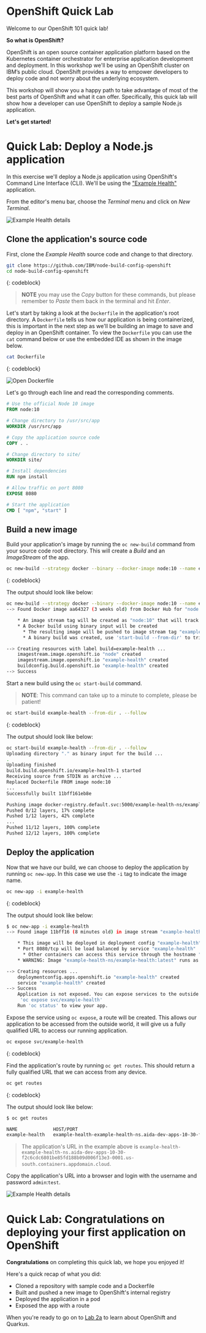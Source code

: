 # OpenShift Quick Lab

Welcome to our OpenShift 101 quick lab!

**So what is OpenShift?**

OpenShift is an open source container application platform based on the Kubernetes container orchestrator for enterprise application development and deployment. In this workshop we'll be using an OpenShift cluster on IBM’s public cloud. OpenShift provides a way to empower developers to deploy code and not worry about the underlying ecosystem.

This workshop will show you a happy path to take advantage of most of the best parts of OpenShift and what it can offer. Specifically, this quick lab will show how a developer can use OpenShift to deploy a sample Node.js application.

**Let's get started!**

# Quick Lab: Deploy a Node.js application

In this exercise we'll deploy a Node.js application using OpenShift's Command Line Interface (CLI). We'll be using the ["Example Health"](https://github.com/IBM/node-s2i-openshift/) application.

From the editor's menu bar, choose the *Terminal* menu and click on *New Terminal*.

![Example Health details](https://raw.githubusercontent.com/IBM/openshift101/skills-network-ql/workshop/.gitbook/assets/snl-new-terminal.png)

## Clone the application's source code

First, clone the *Example Health* source code and change to that directory.

```bash
git clone https://github.com/IBM/node-build-config-openshift
cd node-build-config-openshift
```

{: codeblock}

> **NOTE** you may use the *Copy* button for these commands, but please remember to *Paste* them back in the terminal and hit *Enter*.

Let's start by taking a look at the `Dockerfile` in the application's root directory. A `Dockerfile` tells us how our application is being containerized, this is important in the next step as we'll be building an image to save and deploy in an OpenShift container. To view the `Dockerfile` you can use the `cat` command below or use the embedded IDE as shown in the image below.

```bash
cat Dockerfile
```

{: codeblock}

![Open Dockerfile](https://raw.githubusercontent.com/IBM/openshift101/skills-network-ql/workshop/.gitbook/assets/dockerfile.png)

Let's go through each line and read the corresponding comments.

```Dockerfile
# Use the official Node 10 image
FROM node:10

# Change directory to /usr/src/app
WORKDIR /usr/src/app

# Copy the application source code
COPY . .

# Change directory to site/
WORKDIR site/

# Install dependencies
RUN npm install

# Allow traffic on port 8080
EXPOSE 8080

# Start the application
CMD [ "npm", "start" ]
```

## Build a new image

Build your application's image by running the `oc new-build` command from your source code root directory. This will create a *Build* and an *ImageStream* of the app.

```bash
oc new-build --strategy docker --binary --docker-image node:10 --name example-health
```

{: codeblock}

The output should look like below:

```bash
oc new-build --strategy docker --binary --docker-image node:10 --name example-health
--> Found Docker image aa64327 (3 weeks old) from Docker Hub for "node:10"

    * An image stream tag will be created as "node:10" that will track the source image
    * A Docker build using binary input will be created
      * The resulting image will be pushed to image stream tag "example-health:latest"
      * A binary build was created, use 'start-build --from-dir' to trigger a new build

--> Creating resources with label build=example-health ...
    imagestream.image.openshift.io "node" created
    imagestream.image.openshift.io "example-health" created
    buildconfig.build.openshift.io "example-health" created
--> Success
```

Start a new build using the `oc start-build` command.

> **NOTE**: This command can take up to a minute to complete, please be patient!

```bash
oc start-build example-health --from-dir . --follow
```

{: codeblock}

The output should look like below:

```bash
oc start-build example-health --from-dir . --follow
Uploading directory "." as binary input for the build ...
.
Uploading finished
build.build.openshift.io/example-health-1 started
Receiving source from STDIN as archive ...
Replaced Dockerfile FROM image node:10
...
Successfully built 11bff161eb8e

Pushing image docker-registry.default.svc:5000/example-health-ns/example-health:latest ...
Pushed 0/12 layers, 17% complete
Pushed 1/12 layers, 42% complete
...
Pushed 11/12 layers, 100% complete
Pushed 12/12 layers, 100% complete
```

## Deploy the application

Now that we have our build, we can choose to deploy the application by running `oc new-app`. In this case we use the `-i` tag to indicate the image name.

```bash
oc new-app -i example-health
```

{: codeblock}

The output should look like below:

```bash
$ oc new-app -i example-health
--> Found image 11bff16 (8 minutes old) in image stream "example-health-ns/example-health" under tag "latest" for "example-health"

    * This image will be deployed in deployment config "example-health"
    * Port 8080/tcp will be load balanced by service "example-health"
      * Other containers can access this service through the hostname "example-health"
    * WARNING: Image "example-health-ns/example-health:latest" runs as the 'root' user which may not be permitted by your cluster administrator

--> Creating resources ...
    deploymentconfig.apps.openshift.io "example-health" created
    service "example-health" created
--> Success
    Application is not exposed. You can expose services to the outside world by executing one or more of the commands below:
     'oc expose svc/example-health'
    Run 'oc status' to view your app.
```

Expose the service using `oc expose`, a route will be created. This allows our application to be accessed from the outside world, it will give us a fully qualified URL to access our running application.

```bash
oc expose svc/example-health
```

{: codeblock}

Find the application's route by running `oc get routes`. This should return a fully qualified URL that we can access from any device.

```bash
oc get routes
```

{: codeblock}

The output should look like below:

```bash
$ oc get routes

NAME             HOST/PORT                                                                                                                        PATH      SERVICES         PORT       TERMINATION   WILDCARD
example-health   example-health-example-health-ns.aida-dev-apps-10-30-f2c6cdc6801be85fd188b09d006f13e3-0001.us-south.containers.appdomain.cloud             example-health   8080-tcp                 None
```

> The application's URL in the example above is `example-health-example-health-ns.aida-dev-apps-10-30-f2c6cdc6801be85fd188b09d006f13e3-0001.us-south.containers.appdomain.cloud`.

Copy the application's URL into a browser and login with the username and password `admin`:`test`.

![Example Health details](https://raw.githubusercontent.com/IBM/openshift101/skills-network-ql/workshop/.gitbook/assets/example-health-app.png)

# Quick Lab: Congratulations on deploying your first application on OpenShift

**Congratulations** on completing this quick lab, we hope you enjoyed it!

Here's a quick recap of what you did:

* Cloned a repository with sample code and a Dockerfile
* Built and pushed a new image to OpenShift's internal registry
* Deployed the application in a pod
* Exposed the app with a route

When you're ready to  go on to [Lab 2a]() to learn about OpenShift and Quarkus.
